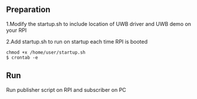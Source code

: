 Preparation
-----------
1.Modify the startup.sh to include location of UWB driver and UWB demo on your RPI

2.Add startup.sh to run on startup each time RPI is booted
```
chmod +x /home/user/startup.sh
$ crontab -e
```

Run
---
Run publisher script on RPI and subscriber on PC
